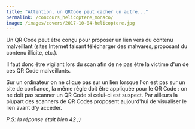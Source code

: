 ```yaml
---
title: "Attention, un QRCode peut cacher un autre..."
permalink: /concours_helicoptere_monaco/
image: /images/covers/2017-10-04-helicoptere.jpg
---
```


Un QR Code peut être conçu pour proposer un lien vers du contenu malveillant (sites Internet faisant télécharger des malwares, proposant du contenu illicite, etc.).

Il faut donc être vigilant lors du scan afin de ne pas être la victime d'un de ces QR Code malveillants.

Sur un ordinateur on ne clique pas sur un lien lorsque l'on est pas sur un site de confiance, la même règle doit être appliquée pour le QR Code : on ne doit pas scanner un QR Code si celui-ci est suspect. Par ailleurs la plupart des scanners de QR Codes proposent aujourd'hui de visualiser le lien avant d'y accéder.

*P.S: la réponse était bien 42 ;)*
